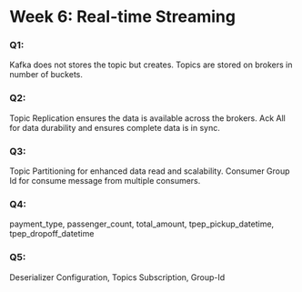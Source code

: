 # Week 6: Real-time Streaming

### Q1: 
Kafka does not stores the topic but creates. Topics are stored on brokers in number of buckets.

### Q2: 
Topic Replication ensures the data is available across the brokers.
Ack All for data durability and ensures complete data is in sync.
       
### Q3: 
Topic Partitioning for enhanced data read and scalability.
Consumer Group Id for consume message from multiple consumers.
       
### Q4: 
payment_type, passenger_count, total_amount, tpep_pickup_datetime, tpep_dropoff_datetime

### Q5: 
Deserializer Configuration, Topics Subscription, Group-Id
